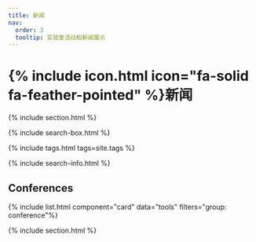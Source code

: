 ```yaml
---
title: 新闻
nav:
  order: 3
  tooltip: 实验室活动和新闻展示
---
```


# {% include icon.html icon="fa-solid fa-feather-pointed" %}新闻



{% include section.html %}

{% include search-box.html %}

{% include tags.html tags=site.tags %}

{% include search-info.html %}

## Conferences

{% include list.html component="card" data="tools" filters="group: conference"%}

{% include section.html %}



